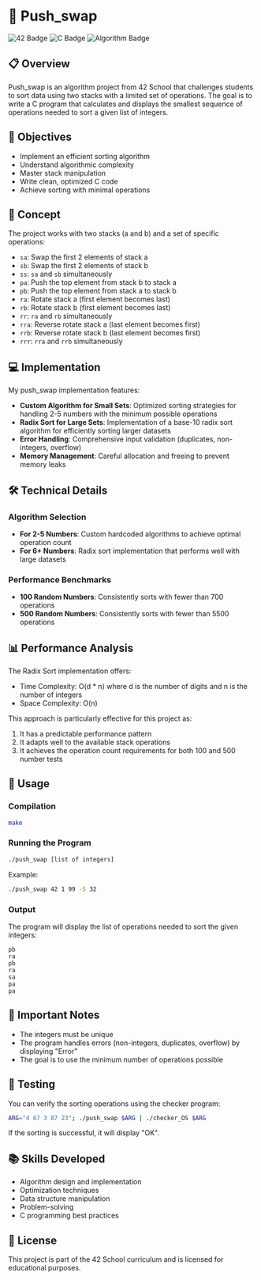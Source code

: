 # 🔄 Push_swap

![42 Badge](https://img.shields.io/badge/42-Project-blue)
![C Badge](https://img.shields.io/badge/Language-C-lightgrey)
![Algorithm Badge](https://img.shields.io/badge/Algorithm-Sorting-orange)

## 📋 Overview

Push_swap is an algorithm project from 42 School that challenges students to sort data using two stacks with a limited set of operations. The goal is to write a C program that calculates and displays the smallest sequence of operations needed to sort a given list of integers.

## 🎯 Objectives

- Implement an efficient sorting algorithm
- Understand algorithmic complexity
- Master stack manipulation
- Write clean, optimized C code
- Achieve sorting with minimal operations

## 🧠 Concept

The project works with two stacks (a and b) and a set of specific operations:

- `sa`: Swap the first 2 elements of stack a
- `sb`: Swap the first 2 elements of stack b
- `ss`: `sa` and `sb` simultaneously
- `pa`: Push the top element from stack b to stack a
- `pb`: Push the top element from stack a to stack b
- `ra`: Rotate stack a (first element becomes last)
- `rb`: Rotate stack b (first element becomes last)
- `rr`: `ra` and `rb` simultaneously
- `rra`: Reverse rotate stack a (last element becomes first)
- `rrb`: Reverse rotate stack b (last element becomes first)
- `rrr`: `rra` and `rrb` simultaneously

## 💻 Implementation

My push_swap implementation features:

- **Custom Algorithm for Small Sets**: Optimized sorting strategies for handling 2-5 numbers with the minimum possible operations
- **Radix Sort for Large Sets**: Implementation of a base-10 radix sort algorithm for efficiently sorting larger datasets
- **Error Handling**: Comprehensive input validation (duplicates, non-integers, overflow)
- **Memory Management**: Careful allocation and freeing to prevent memory leaks

## 🛠️ Technical Details

### Algorithm Selection

- **For 2-5 Numbers**: Custom hardcoded algorithms to achieve optimal operation count
- **For 6+ Numbers**: Radix sort implementation that performs well with large datasets

### Performance Benchmarks

- **100 Random Numbers**: Consistently sorts with fewer than 700 operations
- **500 Random Numbers**: Consistently sorts with fewer than 5500 operations

## 📊 Performance Analysis

The Radix Sort implementation offers:
- Time Complexity: O(d * n) where d is the number of digits and n is the number of integers
- Space Complexity: O(n)

This approach is particularly effective for this project as:
1. It has a predictable performance pattern
2. It adapts well to the available stack operations
3. It achieves the operation count requirements for both 100 and 500 number tests

## 🚀 Usage

### Compilation

```bash
make
```

### Running the Program

```bash
./push_swap [list of integers]
```

Example:
```bash
./push_swap 42 1 99 -5 32
```

### Output

The program will display the list of operations needed to sort the given integers:

```
pb
ra
pb
ra
sa
pa
pa
```

## 📌 Important Notes

- The integers must be unique
- The program handles errors (non-integers, duplicates, overflow) by displaying "Error"
- The goal is to use the minimum number of operations possible

## 🧪 Testing

You can verify the sorting operations using the checker program:

```bash
ARG="4 67 3 87 23"; ./push_swap $ARG | ./checker_OS $ARG
```

If the sorting is successful, it will display "OK".

## 📚 Skills Developed

- Algorithm design and implementation
- Optimization techniques
- Data structure manipulation
- Problem-solving
- C programming best practices

## 📝 License

This project is part of the 42 School curriculum and is licensed for educational purposes.
